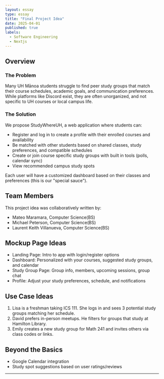 ```yaml
---
layout: essay
type: essay
title: "Final Project Idea"
date: 2025-04-01
published: true
labels:
  - Software Engineering
  - Nextjs
---
```


## Overview

### The Problem
Many UH Mānoa students struggle to find peer study groups that match their course schedules, academic goals, and communication preferences. While platforms like Discord exist, they are often unorganized, and not specific to UH courses or local campus life.

### The Solution
We propose StudyWhereUH, a web application where students can:
- Register and log in to create a profile with their enrolled courses and availability
- Be matched with other students based on shared classes, study preferences, and compatible schedules
- Create or join course specific study groups with built in tools (polls, calendar sync)
- View recommended campus study spots

Each user will have a customized dashboard based on their classes and preferences (this is our "special sauce").

## Team Members
This project idea was collaboratively written by:
- Mateo Maramara, Computer Science(BS)
- Michael Peterson, Computer Science(BS)
- Laurent Keith Villanueva, Computer Science(BS)

## Mockup Page Ideas
- Landing Page: Intro to app with login/register options
- Dashboard: Personalized with your courses, suggested study groups, and calendar
- Study Group Page: Group info, members, upcoming sessions, group chat
- Profile: Adjust your study preferences, schedule, and notifications

## Use Case Ideas
1. Lisa is a freshman taking ICS 111. She logs in and sees 3 potential study groups matching her schedule.
2. David prefers in-person meetups. He filters for groups that study at Hamilton Library.
3. Emily creates a new study group for Math 241 and invites others via class codes or links.

## Beyond the Basics
- Google Calendar integration
- Study spot suggestions based on user ratings/reviews

---

